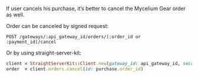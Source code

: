 If user cancels his purchase, it’s better to cancel the Mycelium Gear order as well.

Order can be canceled by signed request:

```text
POST /gateways/:api_gateway_id/orders/(:order_id or :payment_id)/cancel
```
Or by using straight-server-kit:

```ruby
client = StraightServerKit::Client.new(gateway_id: api_gateway_id, secret: gateway_secret)
order  = client.orders.cancel(id: purchase.order_id)
```

